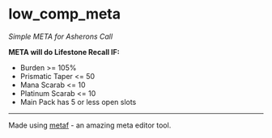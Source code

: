 # low_comp_meta
*Simple META for Asherons Call*


**META will do Lifestone Recall IF:**
* Burden >= 105%
* Prismatic Taper <= 50
* Mana Scarab <= 10
* Platinum Scarab <= 10
* Main Pack has 5 or less open slots

----------

Made using [metaf](https://github.com/JJEII/metaf) - an amazing meta editor tool. 
